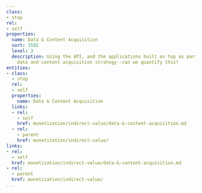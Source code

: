```yaml
---
class:
- stop
rel:
- self
properties:
  name: Data & Content Acquisition
  sort: 3582
  level: 3
  description: Using the API, and the applications built on top as part of a larger
    data and content acquisition strategy--can we quantify this?
entities:
- class:
  - stop
  rel:
  - self
  properties:
    name: Data & Content Acquisition
  links:
  - rel:
    - self
    href: monetization/indirect-value/data-&-content-acquisition.md
  - rel:
    - parent
    href: monetization/indirect-value/
links:
- rel:
  - self
  href: monetization/indirect-value/data-&-content-acquisition.md
- rel:
  - parent
  href: monetization/indirect-value/
...
```

